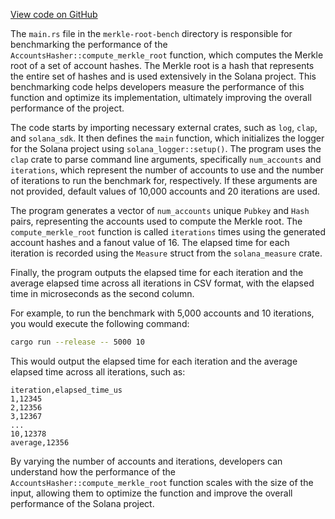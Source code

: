 [View code on GitHub](https://github.com/solana-labs/solana/tree/master/na/merkle-root-bench/src)

The `main.rs` file in the `merkle-root-bench` directory is responsible for benchmarking the performance of the `AccountsHasher::compute_merkle_root` function, which computes the Merkle root of a set of account hashes. The Merkle root is a hash that represents the entire set of hashes and is used extensively in the Solana project. This benchmarking code helps developers measure the performance of this function and optimize its implementation, ultimately improving the overall performance of the project.

The code starts by importing necessary external crates, such as `log`, `clap`, and `solana_sdk`. It then defines the `main` function, which initializes the logger for the Solana project using `solana_logger::setup()`. The program uses the `clap` crate to parse command line arguments, specifically `num_accounts` and `iterations`, which represent the number of accounts to use and the number of iterations to run the benchmark for, respectively. If these arguments are not provided, default values of 10,000 accounts and 20 iterations are used.

The program generates a vector of `num_accounts` unique `Pubkey` and `Hash` pairs, representing the accounts used to compute the Merkle root. The `compute_merkle_root` function is called `iterations` times using the generated account hashes and a fanout value of 16. The elapsed time for each iteration is recorded using the `Measure` struct from the `solana_measure` crate.

Finally, the program outputs the elapsed time for each iteration and the average elapsed time across all iterations in CSV format, with the elapsed time in microseconds as the second column.

For example, to run the benchmark with 5,000 accounts and 10 iterations, you would execute the following command:

```sh
cargo run --release -- 5000 10
```

This would output the elapsed time for each iteration and the average elapsed time across all iterations, such as:

```
iteration,elapsed_time_us
1,12345
2,12356
3,12367
...
10,12378
average,12356
```

By varying the number of accounts and iterations, developers can understand how the performance of the `AccountsHasher::compute_merkle_root` function scales with the size of the input, allowing them to optimize the function and improve the overall performance of the Solana project.
